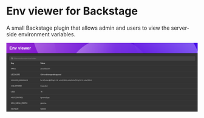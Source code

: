 # Env viewer for Backstage

A small Backstage plugin that allows admin and users to view the server-side environment variables.

![Screenshot of the env viewer plugin](../env-viewer/screenshot.png)
